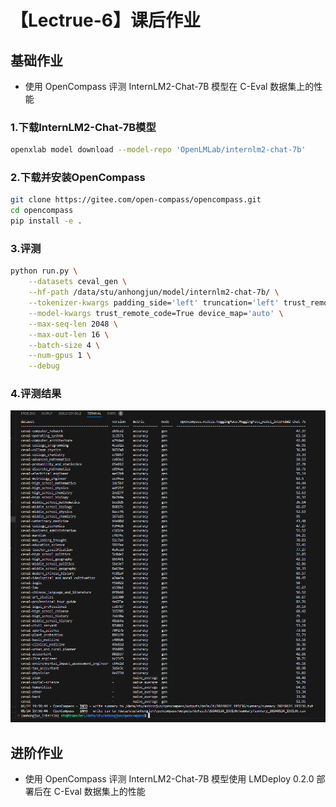 # 【Lectrue-6】课后作业

## 基础作业
* 使用 OpenCompass 评测 InternLM2-Chat-7B 模型在 C-Eval 数据集上的性能

### 1.下载InternLM2-Chat-7B模型

```sh
openxlab model download --model-repo 'OpenLMLab/internlm2-chat-7b'
```

### 2.下载并安装OpenCompass

```sh
git clone https://gitee.com/open-compass/opencompass.git
cd opencompass
pip install -e .
```

### 3.评测

```sh
python run.py \
    --datasets ceval_gen \
    --hf-path /data/stu/anhongjun/model/internlm2-chat-7b/ \
    --tokenizer-kwargs padding_side='left' truncation='left' trust_remote_code=True \
    --model-kwargs trust_remote_code=True device_map='auto' \
    --max-seq-len 2048 \
    --max-out-len 16 \
    --batch-size 4 \
    --num-gpus 1 \
    --debug
```
### 4.评测结果

![](../attach/homework_6_1.png)

## 进阶作业
* 使用 OpenCompass 评测 InternLM2-Chat-7B 模型使用 LMDeploy 0.2.0 部署后在 C-Eval 数据集上的性能